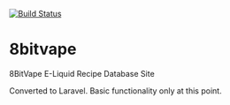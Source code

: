 [![Build Status](https://travis-ci.org/twij/8bitvape.svg?branch=master)](https://travis-ci.org/twij/8bitvape)

# 8bitvape
8BitVape E-Liquid Recipe Database Site

Converted to Laravel. Basic functionality only at this point.
